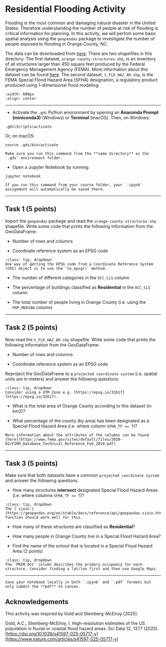 # Residential Flooding Activity

Flooding is the most common and damaging natural disaster in the United States. Therefore understanding the number of people at risk of flooding is critical information for planning. In this activity, we will perfom some basic spatial analysis using the `geopandas` package to investigate the number of people exposed to flooding in Orange County, NC. 

The data can be downloaded from [here](https://prodduke-my.sharepoint.com/:f:/g/personal/jr555_duke_edu/EiD2lKkUb1dMsiE33eggj4MBk_tFp8z54O_aoCcobahsjQ?e=zsuzEI). There are two shapefiles in this directory. The first dataset, `orange-county-structures.shp`, is an inventory of all structures larger than 450 square feet produced by the Federal Emergency Management Agency (FEMA). More information about this dataset can be found [here](https://gis-fema.hub.arcgis.com/pages/usa-structures). The second dataset, `S_FLD_HAZ_AR.shp`, is the FEMA Special Flood Hazard Area (SFHA) designation, a regulatory product produced using 1-dimensional flood modeling. 

```{image} images/flooding.png
:width: 600px
:align: center
```
*****************************

* Activate the `.gds` Python environment by opening an **Anaconda Prompt (miniconda3)** (Windows) or **Terminal** (macOS). Then, on Windows:

```
.gds\Scripts\activate
```

Or, on macOS:

```
source .gds/bin/activate
```

```{note}
Make sure you run this command from the **same directory** as the `.gds` environment folder.
```

* Open a Jupyter Notebook by running:

```
jupyter notebook
```

```{tip}
If you run this command from your course folder, your `.ipynb` assignment will automatically be saved there.
```


*****************************

## Task 1 (5 points)

Import the `geopandas` package and read the `orange-county-structures.shp` shapefile. Write some code that prints the following information from the GeoDataFrame:

* Number of rows and columns

* Coordinate reference system as an EPSG code

```{admonition} Click to reveal hint
:class: tip, dropdown
One way of getting the EPSG code from a Coordinate Reference System (CRS) object is to use the `to_epsg()` method.
```

* The number of different categories in the `OCC_CLS` column

* The percentage of buildings classified as **Residential** in the `OCC_CLS` column

* The total number of people living in Orange County (i.e. using the `POP_MEDIAN` column)

*****************************

## Task 2 (5 points)

Now read the `S_FLD_HAZ_AR.shp` shapefile. Write some code that prints the following information from the GeoDataFrame:

* Number of rows and columns

* Coordinate reference system as an EPSG code

Reproject the GeoDataFrame to a `projected coordinate system` (i.e. spatial units are in meters) and answer the following questions:

```{admonition} Click to reveal hint
:class: tip, dropdown
Consider using a UTM Zone e.g. [https://epsg.io/32617](https://epsg.io/32617).
```

* What is the total area of Orange County according to this dataset (in km2)? 

* What percentage of the county (by area) has been designated as a Special Flood Hazard Area (i.e. where column `SFHA_TF == T`)? 

```{note}
More information about the attributes of the columns can be found [here](https://www.fema.gov/sites/default/files/2020-02/FIRM_Database_Technical_Reference_Feb_2019.pdf)
```

*****************************

## Task 3 (5 points)

Make sure that both datasets have a common `projected coordinate system` and answer the following questions.

* How many structures **intersect** designated Special Flood Hazard Areas (i.e. where columns `SFHA_TF == T`)?

```{admonition} Click to reveal hint
:class: tip, dropdown
The [`sjoin`](https://geopandas.org/en/stable/docs/reference/api/geopandas.sjoin.html) function should work well for this.
```

* How many of these structures are classified as **Residential**?

* How many people in Orange County live in a Special Flood Hazard Area?

* Find the name of the school that is located in a Special Flood Hazard Area (2 points)

```{admonition} Click to reveal hint
:class: tip, dropdown
The `PRIM_OCC` column describes the primary occupancy for each structure. Consider finding a lat/lon first and then use Google Maps.
```

*****************************

```{important}
Save your notebook locally in both `.ipynb` and `.pdf` formats but only submit the **pdf** to Canvas.
```

## Acknowledgements

This activity was inspired by Gold and Steinberg-McElroy (2025).

Gold, A.C., Steinberg-McElroy, I. High-resolution estimates of the US population in fluvial or coastal flood hazard areas. Sci Data 12, 1377 (2025). [https://doi.org/10.1038/s41597-025-05717-y](https://www.nature.com/articles/s41597-025-05717-y)









